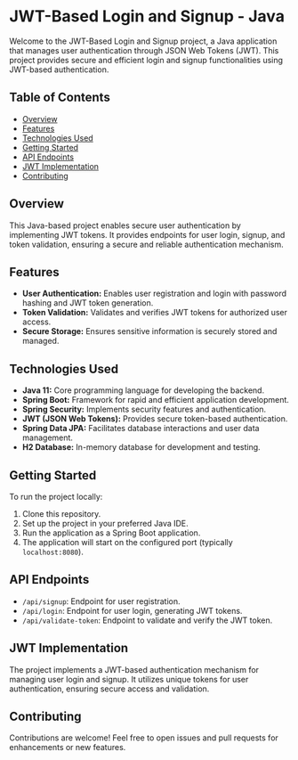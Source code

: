 # JWT-Based Login and Signup - Java

Welcome to the JWT-Based Login and Signup project, a Java application that manages user authentication through JSON Web Tokens (JWT). This project provides secure and efficient login and signup functionalities using JWT-based authentication.

## Table of Contents

- [Overview](#overview)
- [Features](#features)
- [Technologies Used](#technologies-used)
- [Getting Started](#getting-started)
- [API Endpoints](#api-endpoints)
- [JWT Implementation](#jwt-implementation)
- [Contributing](#contributing)

## Overview

This Java-based project enables secure user authentication by implementing JWT tokens. It provides endpoints for user login, signup, and token validation, ensuring a secure and reliable authentication mechanism.

## Features

- **User Authentication:** Enables user registration and login with password hashing and JWT token generation.
- **Token Validation:** Validates and verifies JWT tokens for authorized user access.
- **Secure Storage:** Ensures sensitive information is securely stored and managed.

## Technologies Used

- **Java 11:** Core programming language for developing the backend.
- **Spring Boot:** Framework for rapid and efficient application development.
- **Spring Security:** Implements security features and authentication.
- **JWT (JSON Web Tokens):** Provides secure token-based authentication.
- **Spring Data JPA:** Facilitates database interactions and user data management.
- **H2 Database:** In-memory database for development and testing.

## Getting Started

To run the project locally:

1. Clone this repository.
2. Set up the project in your preferred Java IDE.
3. Run the application as a Spring Boot application.
4. The application will start on the configured port (typically `localhost:8080`).

## API Endpoints

- `/api/signup`: Endpoint for user registration.
- `/api/login`: Endpoint for user login, generating JWT tokens.
- `/api/validate-token`: Endpoint to validate and verify the JWT token.

## JWT Implementation

The project implements a JWT-based authentication mechanism for managing user login and signup. It utilizes unique tokens for user authentication, ensuring secure access and validation.

## Contributing

Contributions are welcome! Feel free to open issues and pull requests for enhancements or new features.

